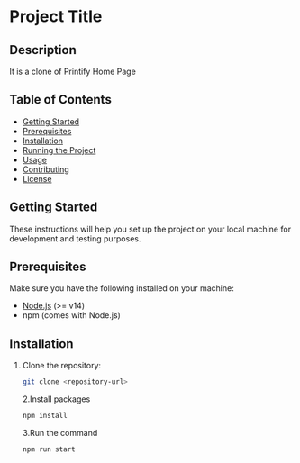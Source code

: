 # Project Title

## Description

It is a clone of Printify Home Page

## Table of Contents

- [Getting Started](#getting-started)
- [Prerequisites](#prerequisites)
- [Installation](#installation)
- [Running the Project](#running-the-project)
- [Usage](#usage)
- [Contributing](#contributing)
- [License](#license)

## Getting Started

These instructions will help you set up the project on your local machine for development and testing purposes.

## Prerequisites

Make sure you have the following installed on your machine:

- [Node.js](https://nodejs.org/) (>= v14)
- npm (comes with Node.js)

## Installation

1. Clone the repository:

   ```bash
   git clone <repository-url>
   ```

   2.Install packages

   ```bash
   npm install

   ```

   3.Run the command

   ```bash
   npm run start
   ```
